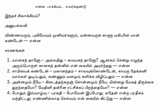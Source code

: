 

                  என்ன பாக்கியம், எவர்க்குண்டு
 இந்தச் சிலாக்கியம்?
   
அனுபல்லவி

 விண்ணவரும், புவிமேவும் முனிவர்களும்,
 மன்னவருங் காணா மகிபனை யான் கண்டேன் — என்ன
             
சரணங்கள்
1. வானகந் தானோ – அல்லதிது – வையகந் தானோ?
 ஆனகம் சென்று எழுந்த அரும்பொருள்
 கானகந் தன்னில் என் கையில் அமர்ந்தது — என்ன
 2. சாமியைக் கண்டேன் – மகானந்தம் – சாலவுங்கொண்டேன்,
 காமரு தேங்கனி வாய்கள் துடிப்பதும், 
 கண்ணும் மனமும் களிக்க விழிப்பதும் — என்ன
 3. அன்னமும் நீயே – கிடைத்தற்கருஞ் சொன்னமும் நீயே;
 மின்னறு மேகத் திருக்கை துறந்தையோ?
 மேதினி தன்னை ரட்சிக்கப் பிறந்தையோ? — என்ன
 4. போதும் இவ்வாழ்வு – பரகதி – போவேன் இப்போது;
 ஏதேன் என்ற பரதீசும் வந்திட்டது;
 எண்ணில்லாத செல்வம் என் கையில் கிட்டுது — என்ன


